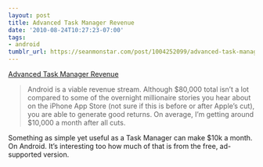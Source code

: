 ```yaml
---
layout: post
title: Advanced Task Manager Revenue
date: '2010-08-24T10:27:23-07:00'
tags:
- android
tumblr_url: https://seanmonstar.com/post/1004252099/advanced-task-manager-revenue
---
```

[Advanced Task Manager Revenue](http://arronla.com/2010/08/android-revenue-advanced-task-manager/)  

> Android is a viable revenue stream. Although $80,000 total isn’t a lot compared to some of the overnight millionaire stories you hear about on the iPhone App Store (not sure if this is before or after Apple’s cut), you are able to generate good returns. On average, I’m getting around $10,000 a month after all cuts.

Something as simple yet useful as a Task Manager can make $10k a month. On Android. It’s interesting too how much of that is from the free, ad-supported version.

